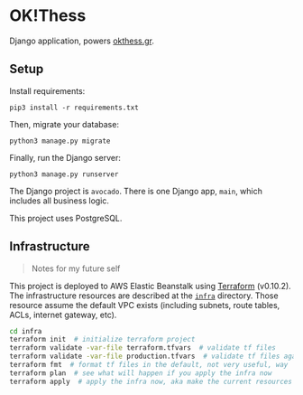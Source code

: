 # OK!Thess

Django application, powers [okthess.gr](http://okthess.gr/).


## Setup

Install requirements:
```
pip3 install -r requirements.txt
```

Then, migrate your database:
```
python3 manage.py migrate
```

Finally, run the Django server:
```
python3 manage.py runserver
```

The Django project is `avocado`. There is one Django app, `main`, which includes
all business logic.

This project uses PostgreSQL.


## Infrastructure

> Notes for my future self

This project is deployed to AWS Elastic Beanstalk using [Terraform](https://www.terraform.io/) (v0.10.2).
The infrastructure resources are described at the [`infra`](/infra) directory.
Those resource assume the default VPC exists (including subnets, route tables, ACLs, internet gateway, etc).

```sh
cd infra
terraform init  # initialize terraform project
terraform validate -var-file terraform.tfvars  # validate tf files
terraform validate -var-file production.tfvars  # validate tf files against production secret variables
terraform fmt  # format tf files in the default, not very useful, way
terraform plan  # see what will happen if you apply the infra now
terraform apply  # apply the infra now, aka make the current resources described in the tf files a reality
```
